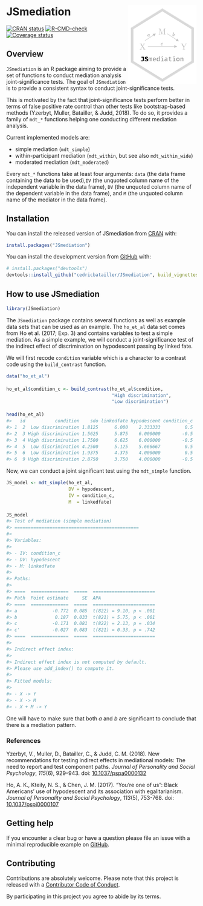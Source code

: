 
<!-- README.md is generated from README.Rmd. Please edit that file -->

# JSmediation <img src="man/figures/logo.png" align="right"/>

[![CRAN
status](https://www.r-pkg.org/badges/version/JSmediation)](https://cran.r-project.org/package=JSmediation)
[![R-CMD-check](https://github.com/cedricbatailler/JSmediation/workflows/R-CMD-check/badge.svg)](https://github.com/cedricbatailler/JSmediation/actions)
[![Coverage
status](https://codecov.io/gh/cedricbatailler/JSmediation/branch/master/graph/badge.svg)](https://codecov.io/github/cedricbatailler/JSmediation?branch=master)

## Overview

`JSmediation` is an R package aiming to provide a set of functions to
conduct mediation analysis joint-significance tests. The goal of
`JSmediation` is to provide a consistent syntax to conduct
joint-significance tests.

This is motivated by the fact that joint-significance tests perform
better in terms of false positive rate control than other tests like
bootstrap-based methods (Yzerbyt, Muller, Batailler, & Judd, 2018). To
do so, it provides a family of `mdt_*` functions helping one conducting
different mediation analysis.

Current implemented models are:

-   simple mediation (`mdt_simple`)
-   within-participant mediation (`mdt_within`, but see also
    `mdt_within_wide`)
-   moderated mediation (`mdt_moderated`)

Every `mdt_*` functions take at least four arguments: `data` (the data
frame containing the data to be used),`IV` (the unquoted column name of
the independent variable in the data frame), `DV` (the unquoted column
name of the dependent variable in the data frame), and `M` (the unquoted
column name of the mediator in the data frame).

## Installation

You can install the released version of JSmediation from
[CRAN](https://CRAN.R-project.org) with:

``` r
install.packages("JSmediation")
```

You can install the development version from
[GitHub](https://github.com/) with:

``` r
# install.packages("devtools")
devtools::install_github("cedricbatailler/JSmediation", build_vignettes = TRUE)
```

## How to use JSmediation

``` r
library(JSmediation)
```

The `JSmediation` package contains several functions as well as example
data sets that can be used as an example. The `ho_et_al` data set comes
from Ho et al. (2017; Exp. 3) and contains variables to test a simple
mediation. As a simple example, we will conduct a joint-significance
test of the indirect effect of discrimination on hypodescent passing by
linked fate.

We will first recode `condition` variable which is a character to a
contrast code using the `build_contrast` function.

``` r
data("ho_et_al")

ho_et_al$condition_c <- build_contrast(ho_et_al$condition, 
                                       "High discrimination",
                                       "Low discrimination")

head(ho_et_al)
#>   id           condition    sdo linkedfate hypodescent condition_c
#> 1  2  Low discrimination 1.8125      6.000    2.333333         0.5
#> 2  3 High discrimination 1.5625      5.875    6.000000        -0.5
#> 3  4 High discrimination 1.7500      6.625    6.000000        -0.5
#> 4  5  Low discrimination 4.2500      5.125    5.666667         0.5
#> 5  6  Low discrimination 1.9375      4.375    4.000000         0.5
#> 6  9 High discrimination 2.8750      3.750    4.000000        -0.5
```

Now, we can conduct a joint significant test using the `mdt_simple`
function.

``` r
JS_model <- mdt_simple(ho_et_al, 
                       DV = hypodescent, 
                       IV = condition_c, 
                       M  = linkedfate)

JS_model
#> Test of mediation (simple mediation)
#> ==============================================
#> 
#> Variables:
#> 
#> - IV: condition_c 
#> - DV: hypodescent 
#> - M: linkedfate 
#> 
#> Paths:
#> 
#> ====  ==============  =====  =======================
#> Path  Point estimate     SE  APA                    
#> ====  ==============  =====  =======================
#> a             -0.772  0.085  t(822) = 9.10, p < .001
#> b              0.187  0.033  t(821) = 5.75, p < .001
#> c             -0.171  0.081  t(822) = 2.13, p = .034
#> c'            -0.027  0.083  t(821) = 0.33, p = .742
#> ====  ==============  =====  =======================
#> 
#> Indirect effect index:
#> 
#> Indirect effect index is not computed by default.
#> Please use add_index() to compute it.
#> 
#> Fitted models:
#> 
#> - X -> Y 
#> - X -> M 
#> - X + M -> Y
```

One will have to make sure that both *a* and *b* are significant to
conclude that there is a mediation pattern.

### References

Yzerbyt, V., Muller, D., Batailler, C., & Judd, C. M. (2018). New
recommendations for testing indirect effects in mediational models: The
need to report and test component paths. *Journal of Personality and
Social Psychology*, *115*(6), 929–943. doi:
[10.1037/pspa0000132](https://dx.doi.org/10.1037/pspa0000132)

Ho, A. K., Kteily, N. S., & Chen, J. M. (2017). “You’re one of us”:
Black Americans’ use of hypodescent and its association with
egalitarianism. *Journal of Personality and Social Psychology*,
*113*(5), 753-768. doi:
[10.1037/pspi0000107](https://dx.doi.org/10.1037/pspi0000107)

## Getting help

If you encounter a clear bug or have a question please file an issue
with a minimal reproducible example on
[GitHub](https://github.com/cedricbatailler/JSmediation/issues).

## Contributing

Contributions are absolutely welcome. Please note that this project is
released with a [Contributor Code of
Conduct](https://github.com/cedricbatailler/JSmediation/blob/master/CODE_OF_CONDUCT.md).

By participating in this project you agree to abide by its terms.
